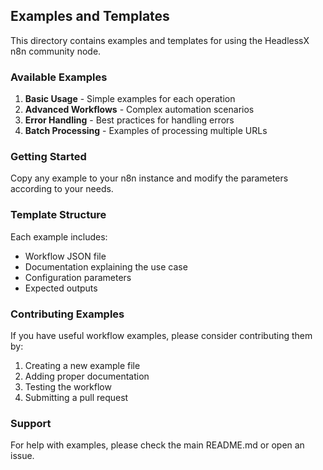 ## Examples and Templates

This directory contains examples and templates for using the HeadlessX n8n community node.

### Available Examples

1. **Basic Usage** - Simple examples for each operation
2. **Advanced Workflows** - Complex automation scenarios
3. **Error Handling** - Best practices for handling errors
4. **Batch Processing** - Examples of processing multiple URLs

### Getting Started

Copy any example to your n8n instance and modify the parameters according to your needs.

### Template Structure

Each example includes:
- Workflow JSON file
- Documentation explaining the use case
- Configuration parameters
- Expected outputs

### Contributing Examples

If you have useful workflow examples, please consider contributing them by:
1. Creating a new example file
2. Adding proper documentation
3. Testing the workflow
4. Submitting a pull request

### Support

For help with examples, please check the main README.md or open an issue.
